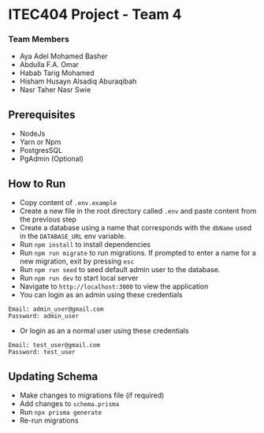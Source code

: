 # ITEC404 Project - Team 4

### Team Members

- Aya Adel Mohamed Basher
- Abdulla F.A. Omar
- Habab Tarig Mohamed
- Hisham Husayn Alsadiq Aburaqibah
- Nasr Taher Nasr Swie

## Prerequisites

- NodeJs
- Yarn or Npm
- PostgresSQL
- PgAdmin (Optional)

## How to Run

- Copy content of `.env.example`
- Create a new file in the root directory called `.env` and paste content from the previous step
- Create a database using a name that corresponds with the `dbName` used in the `DATABASE_URL` env variable.
- Run `npm install` to install dependencies
- Run `npm run migrate` to run migrations. If prompted to enter a name for a new migration, exit by pressing `esc`
- Run `npm run seed` to seed default admin user to the database.
- Run `npm run dev` to start local server
- Navigate to `http://localhost:3000` to view the application
- You can login as an admin using these credentials

```
Email: admin_user@gmail.com
Password: admin_user
```

- Or login as an a normal user using these credentials

```
Email: test_user@gmail.com
Password: test_user
```

## Updating Schema

- Make changes to migrations file (if required)
- Add changes to `schema.prisma`
- Run `npx prisma generate`
- Re-run migrations
